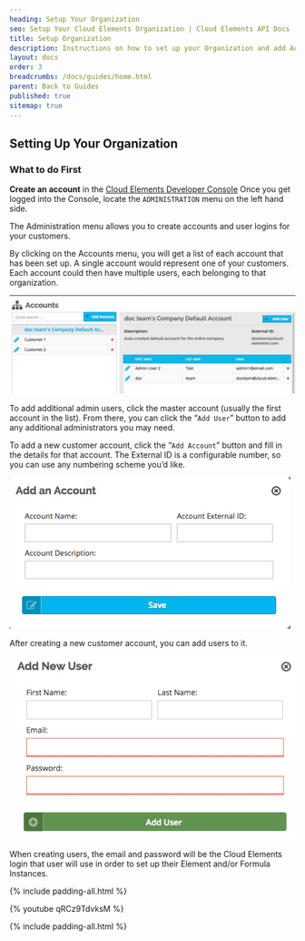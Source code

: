 ```yaml
---
heading: Setup Your Organization
seo: Setup Your Cloud Elements Organization | Cloud Elements API Docs
title: Setup Organization
description: Instructions on how to set up your Organization and add Accounts with Cloud Elements.
layout: docs
order: 3
breadcrumbs: /docs/guides/home.html
parent: Back to Guides
published: true
sitemap: true
---
```



## Setting Up Your Organization

### What to do First

__Create an account__ in the [Cloud Elements Developer Console](https://console.cloud-elements.com/elements/jsp/signup.jsp)
Once you get logged into the Console, locate the `ADMINISTRATION` menu on the left hand side.

The Administration menu allows you to create accounts and user logins for your customers.

By clicking on the Accounts menu, you will get a list of each account that has been set up.  A single account would represent one of your customers.  Each account could then have multiple users, each belonging to that organization.

![Accounts List](img/accounts-list.png)

To add additional admin users, click the master account (usually the first account in the list).  From there, you can click the “`Add User`” button to add any additional administrators you may need.

To add a new customer account, click the “`Add Account`” button and fill in the details for that account.  The External ID is a configurable number, so you can use any numbering scheme you’d like.

![Add an Account](/assets/img/integration-guide/add-account.png)

After creating a new customer account, you can add users to it.

![Add New User](img/add-new-user.png)

When creating users, the email and password will be the Cloud Elements login that user will use in order to set up their Element and/or Formula Instances.

{% include padding-all.html %}

{% youtube qRCz9TdvksM %}

{% include padding-all.html %}
